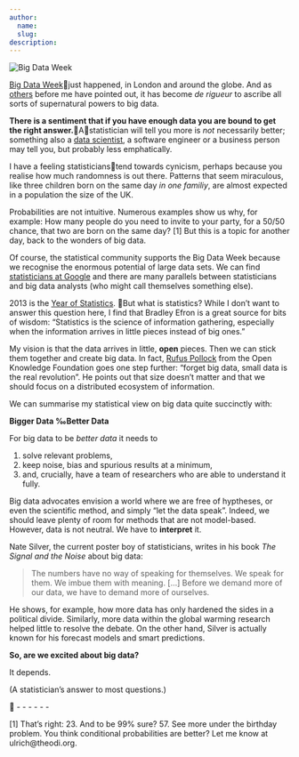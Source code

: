 ```yaml
---
author:
  name: 
  slug: 
description: 
---
```


<p><img src="http://bd7a65e2cb448908f934-86a50c88e47af9e1fb58ce0672b5a500.r32.cf3.rackcdn.com/uploads/assets/legacy/bdw13.png" alt="Big Data Week" /></p>

<p><a rel="external" href="http://bigdataweek.com/">Big Data Week</a>just happened, in London and around the globe. And as <a rel="external" href="http://readwrite.com/2013/03/29/nate-silver-gets-real-about-big-data">others</a> before me have pointed out, it has become <em>de rigueur</em> to ascribe all sorts of supernatural powers to big data.</p>

<p><strong>There is a sentiment that if you have enough data you are bound to get the right answer.</strong>Astatistician will tell you more is <em>not</em> necessarily better; something also a <a rel="external" href="http://www.theodi.org/blog/what-is-data-science-really">data scientist</a>, a software engineer or a business person may tell you, but probably less emphatically.</p>

<p>I have a feeling statisticianstend towards cynicism, perhaps because you realise how much randomness is out there. Patterns that seem miraculous, like three children born on the same day <em>in one familiy</em>, are almost expected in a population the size of the UK.</p>

<p>Probabilities are not intuitive. Numerous examples show us why, for example: How many people do you need to invite to your party, for a 50/50 chance, that two are born on the same day? [1] But this is a topic for another day, back to the wonders of big data.</p>

<p>Of course, the statistical community supports the Big Data Week because we recognise the enormous potential of large data sets. We can find <a rel="external" href="http://www.quora.com/Google/What-do-statisticians-do-at-Google">statisticians at Google</a> and there are many parallels between statisticians and big data analysts (who might call themselves something else).</p>

<p><img src="http://bd7a65e2cb448908f934-86a50c88e47af9e1fb58ce0672b5a500.r32.cf3.rackcdn.com/uploads/assets/legacy/stats.jpg" alt="" />2013 is the <a rel="external" href="http://www.statistics2013.org/">Year of Statistics</a>. But what is statistics? While I don&rsquo;t want to answer this question here, I find that Bradley Efron is a great source for bits of wisdom: &ldquo;Statistics is the science of information gathering, especially when the information arrives in little pieces instead of big ones.&rdquo;</p>

<p>My vision is that the data arrives in little, <strong>open</strong> pieces. Then we can stick them together and create big data. In fact, <a rel="external" href="http://blog.okfn.org/2013/04/22/forget-big-data-small-data-is-the-real-revolution/">Rufus Pollock</a> from the Open Knowledge Foundation goes one step further: &ldquo;forget big data, small data is the real revolution&rdquo;. He points out that size doesn&rsquo;t matter and that we should focus on a distributed ecosystem of information.</p>

<p>We can summarise my statistical view on big data quite succinctly with:</p>

<p><strong>Bigger Data &permil;Better Data</strong></p>

<p>For big data to be <em>better data</em> it needs to</p>

<ol>
  <li>solve relevant problems,</li>
  <li>keep noise, bias and spurious results at a minimum,</li>
  <li>and, crucially, have a team of researchers who are able to understand it fully.</li>
</ol>

<p>Big data advocates envision a world where we are free of hyptheses, or even the scientific method, and simply &ldquo;let the data speak&rdquo;. Indeed, we should leave plenty of room for methods that are not model-based. However, data is not neutral. We have to <strong>interpret</strong> it.</p>

<p>Nate Silver, the current poster boy of statisticians, writes in his book <em>The Signal and the Noise</em> about big data:</p>

<blockquote>
  <p>The numbers have no way of speaking for themselves. We speak for them. We imbue them with meaning. […] Before we demand more of our data, we have to demand more of ourselves.</p>
</blockquote>

<p>He shows, for example, how more data has only hardened the sides in a political divide. Similarly, more data within the global warming research helped little to resolve the debate. On the other hand, Silver is actually known for his forecast models and smart predictions.</p>

<p><strong>So, are we excited about big data?</strong></p>

<p>It depends.</p>

<p>(A statistician&rsquo;s answer to most questions.)</p>

<p>
- - - - - -</p>

<p>[1] That’s right: 23. And to be 99% sure? 57. See more under the birthday problem. You think conditional probabilities are better? Let me know at ulrich@theodi.org.</p>
